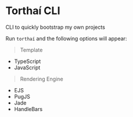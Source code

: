 # Torthaí CLI
CLI to quickly bootstrap my own projects

Run `torthaí` and the following options will appear: 
> Template
* TypeScript
* JavaScript

> Rendering Engine
* EJS
* PugJS
* Jade
* HandleBars

